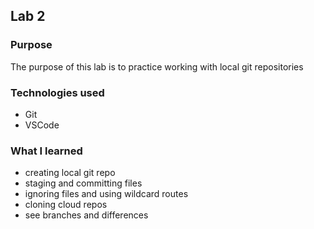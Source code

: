 ## Lab 2

### Purpose

The purpose of this lab is to practice working with local git repositories 

### Technologies used

- Git
- VSCode

### What I learned

- creating local git repo
- staging and committing files
- ignoring files and using wildcard routes
- cloning cloud repos
- see branches and differences
